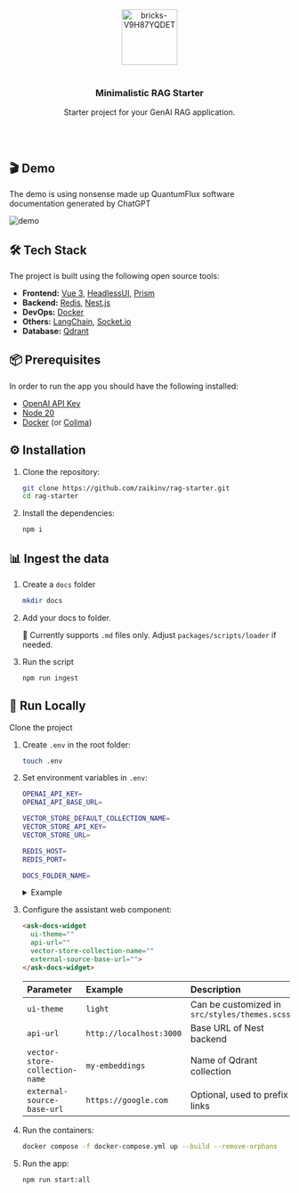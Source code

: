 <div align="center">
  <br/>
  <br/>
  <img src="https://github.com/zaikinv/rag-starter/assets/6627318/b753f6ca-9365-4cdb-a89e-2c88f86585b1" alt="bricks-V9H87YQDET" width="100"/>
  <br/>
  <br/>
  <h3 align="center">Minimalistic RAG Starter</h3>
  <p align="center">
    Starter project for your GenAI RAG application.
  </p>
  <br/>
  <br/>
</div>


## 🎬 Demo

The demo is using nonsense made up QuantumFlux software documentation generated by ChatGPT

![demo](https://github.com/zaikinv/rag-starter/assets/6627318/f479de09-a330-4669-ac3a-e9b3ca8780a4)

## 🛠️ Tech Stack

The project is built using the following open source tools:

- **Frontend:** [Vue 3](https://vuejs.org/), [HeadlessUI](https://headlessui.com/), [Prism](https://prismjs.com/)
- **Backend:** [Redis](https://redis.io/), [Nest.js](https://nestjs.com/)
- **DevOps:** [Docker](https://docs.docker.com/compose/)
- **Others:** [LangChain](https://js.langchain.com/), [Socket.io](https://socket.io/)
- **Database:** [Qdrant](https://qdrant.tech/)


## 📦 Prerequisites

In order to run the app you should have the following installed:

- [OpenAI API Key](https://platform.openai.com/api-keys)
- [Node 20](https://nodejs.org/en/download/package-manager)
- [Docker](https://docs.docker.com/engine/install) (or [Colima](https://github.com/abiosoft/colima))

## ⚙️  Installation

1. Clone the repository:

    ```bash
    git clone https://github.com/zaikinv/rag-starter.git
    cd rag-starter
    ```

2. Install the dependencies:

    ```bash
    npm i
    ```

## 📊 Ingest the data

1. Create a `docs` folder

    ```bash
    mkdir docs
    ```

2. Add your docs to folder.


   🚨 Currently supports `.md` files only. Adjust `packages/scripts/loader` if needed.


3. Run the script

    ```bash
    npm run ingest
    ```
   
## 🤖 Run Locally

Clone the project

1. Create `.env` in the root folder:

    ```bash
    touch .env
    ```

2. Set environment variables in `.env`:

    ```bash    
    OPENAI_API_KEY=
    OPENAI_API_BASE_URL=

    VECTOR_STORE_DEFAULT_COLLECTION_NAME=
    VECTOR_STORE_API_KEY=
    VECTOR_STORE_URL=

    REDIS_HOST=
    REDIS_PORT=

    DOCS_FOLDER_NAME=
    ```
   
    <details>
   
      <summary>Example</summary>

   ```bash    
   OPENAI_API_KEY=sk-JsdnaErYVIPuej4kqweT7BmzkGH7FXIDPR6u4fGyUF8W1ET
   OPENAI_API_BASE_URL=https://api.openai.com/v1/

   VECTOR_STORE_DEFAULT_COLLECTION_NAME=my-embeddings
   VECTOR_STORE_API_KEY=JsdnaErYVIPuej4kqweT7Bmzk
   VECTOR_STORE_URL=http://localhost:6333
	
   REDIS_HOST=localhost
   REDIS_PORT=6379

   DOCS_FOLDER_NAME=docs
    ```

    </details>

3. Configure the assistant web component:

    ```html
    <ask-docs-widget
      ui-theme=""
      api-url=""
      vector-store-collection-name=""
      external-source-base-url="">
    </ask-docs-widget>
    ```

   | Parameter                      | Example                 | Description                                   |
   |:-------------------------------|:------------------------|:----------------------------------------------|
   | `ui-theme`                     | `light`                 | Can be customized in `src/styles/themes.scss` |
   | `api-url`                      | `http://localhost:3000` | Base URL of Nest backend                      |
   | `vector-store-collection-name` | `my-embeddings`         | Name of Qdrant collection                     |
   | `external-source-base-url`     | `https://google.com`    | Optional, used to prefix links                |


4. Run the containers:

    ```bash
    docker compose -f docker-compose.yml up --build --remove-orphans
    ```

5. Run the app:

    ```bash
    npm run start:all 
    ```
